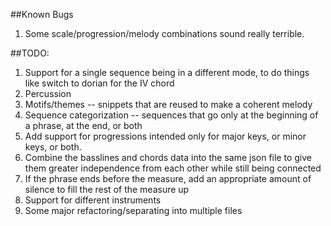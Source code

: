 ##Known Bugs
<ol>
	<li>Some scale/progression/melody combinations sound really terrible.</li>
</ol>
##TODO:
<ol>
	<li>Support for a single sequence being in a different mode, to do things like switch to dorian for the IV chord</li>
	<li>Percussion</li>
	<li>Motifs/themes -- snippets that are reused to make a coherent melody</li>
	<li>Sequence categorization -- sequences that go only at the beginning of a phrase, at the end, or both</li>
	<li>Add support for progressions intended only for major keys, or minor keys, or both.</li>
	<li>Combine the basslines and chords data into the same json file to give them greater independence from each other while still being connected</li>
	<li>If the phrase ends before the measure, add an appropriate amount of silence to fill the rest of the measure up</li>
	<li>Support for different instruments</li>
	<li>Some major refactoring/separating into multiple files</li>
</ol>